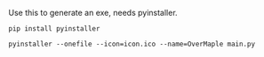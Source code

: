 Use this to generate an exe, needs pyinstaller.
```
pip install pyinstaller

pyinstaller --onefile --icon=icon.ico --name=OverMaple main.py
```